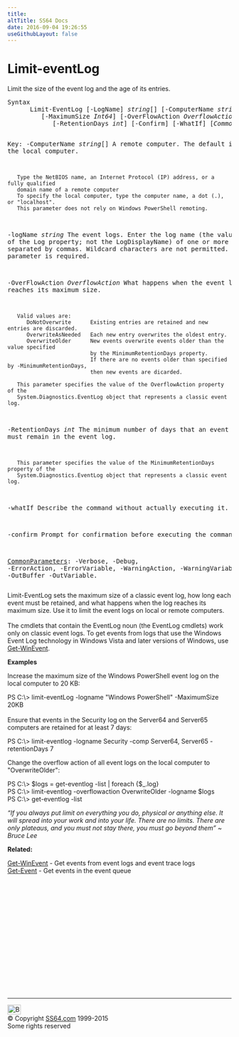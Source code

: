 ```yaml
---
title:
altTitle: SS64 Docs
date: 2016-09-04 19:26:55
useGithubLayout: false
---
```

<!-- #BeginLibraryItem "/Library/head_ps.lbi" --><!-- #EndLibraryItem --><h1>Limit-eventLog</h1> 
<p> Limit the size of the event log and the age of its entries.</p>
<pre>Syntax
      Limit-EventLog [-LogName] <i>string</i>[] [-ComputerName <i>string</i>[]]
         [-MaximumSize <i>Int64</i>] [-OverFlowAction <i>OverflowAction</i>]
            [-RetentionDays <i>int</i>] [-Confirm] [-WhatIf] [<i>CommonParameters</i>]

Key:
   -ComputerName <i>string</i>[]
       A remote computer. The default is the local computer.

       Type the NetBIOS name, an Internet Protocol (IP) address, or a fully qualified
       domain name of a remote computer
       To specify the local computer, type the computer name, a dot (.), or "localhost".
       This parameter does not rely on Windows PowerShell remoting.

   -logName <i>string</i>
       The event logs.
       Enter the log name (the value of the Log property; not the LogDisplayName) of one or 
       more event logs , separated by commas.  Wildcard characters are not permitted.
       This parameter is required.

   -OverFlowAction <i>OverflowAction</i>
       What happens when the event log reaches its maximum size.

       Valid values are:
          DoNotOverwrite      Existing entries are retained and new entries are discarded.
          OverwriteAsNeeded   Each new entry overwrites the oldest entry.
          OverwriteOlder      New events overwrite events older than the value specified
                              by the MinimumRetentionDays property.
                              If there are no events older than specified by -MinimumRetentionDays,
                              then new events are dicarded.

       This parameter specifies the value of the OverflowAction property of the
       System.Diagnostics.EventLog object that represents a classic event log.

   -RetentionDays <i>int</i>
       The minimum number of days that an event must remain in the event log.

       This parameter specifies the value of the MinimumRetentionDays property of the
       System.Diagnostics.EventLog object that represents a classic event log.

   -whatIf
       Describe the command without actually executing it.

   -confirm
       Prompt for confirmation before executing the command.

   <a href="common.html">CommonParameters</a>:
       -Verbose, -Debug, -ErrorAction, -ErrorVariable, -WarningAction, -WarningVariable,
       -OutBuffer -OutVariable.</pre>
<p>
  Limit-EventLog  sets the maximum size of a classic event log, how long each event must be retained, and what happens when the log reaches its maximum size. Use it to limit the event logs on local or remote computers.<br>
<br>
The cmdlets that contain the EventLog noun (the EventLog cmdlets) work only on classic event logs. To get events from logs that use the Windows Event Log technology in Windows Vista and later versions of Windows, use <a href="get-winevent.html">Get-WinEvent</a>.</p>
<p><b>Examples</b></p>
<p>Increase the maximum size of the Windows PowerShell event log on the local computer to 20 KB:</p>
<p><span class="code">PS C:\&gt; limit-eventLog -logname "Windows PowerShell" -MaximumSize 20KB</span><br>
  <br>
  Ensure that events in the Security log on the Server64 and Server65 computers are retained for at least 7 days:</p>
<p class="code">PS C:\&gt; limit-eventlog -logname Security -comp Server64, Server65 -retentionDays 7</p>
<p>Change the overflow action of all event logs on the local computer to "OverwriteOlder":</p>
<p class="code">PS C:\&gt; $logs = get-eventlog -list | foreach {$_.log}<br>
PS C:\&gt; limit-eventlog -overflowaction OverwriteOlder -logname $logs<br>
PS C:\&gt; get-eventlog -list</p>
<p class="quote"><i>“If you always put limit on everything you do, physical or anything else. It will spread into your work and into your life. There are no limits. There are only plateaus, and you must not stay there, you must go beyond them” ~ Bruce Lee</i></p>
<p><b>Related:</b></p>
<p>  <a href="get-winevent.html">Get-WinEvent</a> - Get events from event logs and event trace logs<br>
<a href="get-event.html">Get-Event</a> - Get events in the event queue</p><!-- #BeginLibraryItem "/Library/foot_ps.lbi" --><p>
<!-- PowerShell300 -->
<ins class="adsbygoogle" style="display:inline-block;width:300px;height:250px" data-ad-client="ca-pub-6140977852749469" data-ad-slot="6253539900"></ins>
<script>
(adsbygoogle = window.adsbygoogle || []).push({});
</script></p>
<hr>
<div id="bl" class="footer"><a href="limit-eventlog.html#"><img src="../images/top.png" width="30" height="22" alt="Back to the Top"></a></div>
<div id="br" class="footer, tagline">© Copyright <a href="../index.html">SS64.com</a> 1999-2015<br>
Some rights reserved</div><!-- #EndLibraryItem -->


